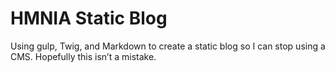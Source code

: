 # HMNIA Static Blog

Using gulp, Twig, and Markdown to create a static blog so I can stop using a CMS. Hopefully this isn’t a mistake.